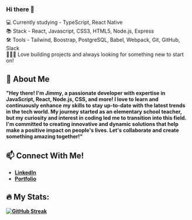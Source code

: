 ### Hi there 👋

💻 Currently studying - TypeScript, React Native
<br/>
📚 Stack - React, Javascript, CSS3, HTML5, Node.js, Express 
<br/>
🛠️ Tools - Tailwind, Boostrap, PostgreSQL, Babel, Webpack, Git, GitHub, Slack 
<br/>
🧑🏻‍💻 Love building projects and always looking for something new to start on! 
<br/>

💬 <b>About Me<b>
---

"Hey there! I'm Jimmy, a passionate developer with expertise in JavaScript, React, Node.js, CSS, and more! I love to learn and continuously enhance my skills to stay up-to-date with the latest trends in the tech world. My journey started as an elementary school teacher, but my curiosity and interest in coding led me to transition into this field. I'm committed to creating innovative and dynamic solutions that help make a positive impact on people's lives. Let's collaborate and create something amazing together!"



📫 <b>Connect With Me!<b>
---

- [LinkedIn](https://www.linkedin.com/in/jameswu49/)
- [Portfolio](https://jameswu49.github.io/portfolio/)

🔥 <b>My Stats:<b>
---

[![GitHub Streak](https://streak-stats.demolab.com/?user=jameswu49)](https://git.io/streak-stats)


